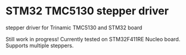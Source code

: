 # STM32 TMC5130 stepper driver
 stepper driver for Trinamic TMC5130 and STM32 board
 
 Still work in progress!
 Currently tested on STM32F411RE Nucleo board. 
 Supports multiple steppers.
